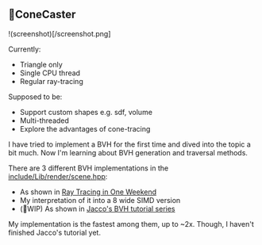 ## 🔻ConeCaster

!(screenshot)[/screenshot.png]

Currently:
* Triangle only
* Single CPU thread
* Regular ray-tracing

Supposed to be:
* Support custom shapes e.g. sdf, volume
* Multi-threaded
* Explore the advantages of cone-tracing

I have tried to implement a BVH for the first time and dived into the topic a bit much. Now I'm learning about BVH generation and traversal methods.

There are 3 different BVH implementations in the [include/Lib/render/scene.hpp](/include/Lib/render/scene.hpp):
* As shown in [Ray Tracing in One Weekend](https://raytracing.github.io/books/RayTracingTheNextWeek.html#boundingvolumehierarchies)
* My interpretation of it into a 8 wide SIMD version
* (🔨WIP) As shown in [Jacco's BVH tutorial series](https://jacco.ompf2.com/2022/04/13/how-to-build-a-bvh-part-1-basics/)

My implementation is the fastest among them, up to ~2x. Though, I haven't finished Jacco's tutorial yet.